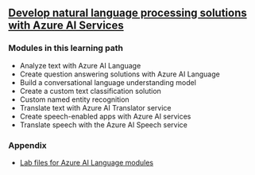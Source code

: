 ## [Develop natural language processing solutions with Azure AI Services](https://learn.microsoft.com/en-us/training/paths/develop-language-solutions-azure-ai/)
### Modules in this learning path
* Analyze text with Azure AI Language
* Create question answering solutions with Azure AI Language
* Build a conversational language understanding model
* Create a custom text classification solution
* Custom named entity recognition
* Translate text with Azure AI Translator service
* Create speech-enabled apps with Azure AI services
* Translate speech with the Azure AI Speech service

### Appendix
* [Lab files for Azure AI Language modules](https://github.com/MicrosoftLearning/mslearn-ai-language)
